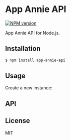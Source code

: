 # App Annie API

[![NPM version](https://badge.fury.io/js/app-annie-api.svg)](http://badge.fury.io/js/app-annie-api)

App Annie API for Node.js.

## Installation

``` bash
$ npm install app-annie-api 
```

## Usage

Create a new instance:

## API

## License

MIT